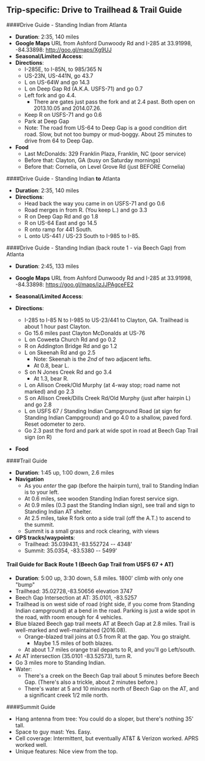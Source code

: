 Trip-specific: Drive to Trailhead & Trail Guide
--------------------------------------------------------
####Drive Guide - Standing Indian from Atlanta

* **Duration**: 2:35, 140 miles
* **Google Maps** URL from Ashford Dunwoody Rd and I-285 at 33.91998, -84.33898: http://goo.gl/maps/Xg9UJ
* **Seasonal/Limited Access**:
* **Directions**:
    * I-285E, to I-85N, to 985/365 N
    * US-23N, US-441N, go 43.7
    * L on US-64W and go 14.3
    * L on Deep Gap Rd (A.K.A. USFS-71) and go 0.7 
    * Left fork and go 4.4.
        * There are gates just pass the fork and at 2.4 past. Both open on 2013.10.05 and 2014.07.26.
    * Keep R on USFS-71 and go 0.6
    * Park at Deep Gap
    * Note: The road from US-64 to Deep Gap is a good condition dirt road.  Slow, but not too bumpy or mud-boggy.  About 25 minutes to drive from 64 to Deep Gap.
* **Food**
    * Last McDonalds: 329 Franklin Plaza, Franklin, NC (poor service)
    * Before that: Clayton, GA (busy on Saturday mornings)
    * Before that: Cornelia, on Level Grove Rd (just BEFORE Cornelia)

####Drive Guide - Standing Indian **to** Atlanta

* **Duration**: 2:35, 140 miles
* **Directions**:
    * Head back the way you came in on USFS-71 and go 0.6
    * Road merges in from R. (You keep L.) and go 3.3
    * R on Deep Gap Rd and go 1.8
    * R on US-64 East and go 14.5
    * R onto ramp for 441 South.
    * L onto US-441 / US-23 South to I-985 to I-85.
    
####Drive Guide - Standing Indian (back route 1 - via Beech Gap) from Atlanta

* **Duration**: 2:45, 133 miles
* **Google Maps** URL from Ashford Dunwoody Rd and I-285 at 33.91998, -84.33898: https://goo.gl/maps/izJJPAgceFE2
* **Seasonal/Limited Access**:
* **Directions**:
    * I-285 to I-85 N to I-985 to US-23/441 to Clayton, GA.  Trailhead is about 1 hour past Clayton.
    * Go 15.6 miles past Clayton McDonalds at US-76
    * L on Coweeta Church Rd and go 0.2
    * R on Addington Bridge Rd and go 1.2
    * L on Skeenah Rd and go 2.5
        * Note: Skeenah is the *2nd* of two adjacent lefts.
        * At 0.8, bear L.
    * S on N Jones Creek Rd and go 3.4
        * At 1.3, bear R.
    * L on Allison Creek/Old Murphy (at 4-way stop; road name not marked) and go 2.3
    * S on Allison Creek/Dills Creek Rd/Old Murphy (just after hairpin L) and go 2.8
    * L on USFS 67 / Standing Indian Campground Road (at sign for Standing Indian Campground) and go 4.0 to a shallow, paved ford.  Reset odometer to zero.
    * Go 2.3 past the ford and park at wide spot in road at Beech Gap Trail sign (on R)
    
* **Food**

   
####Trail Guide

* **Duration**: 1:45 up, 1:00 down, 2.6 miles
* **Navigation**
    * As you *enter* the gap (before the hairpin turn), trail to Standing Indian is to your left.
    * At 0.6 miles, see wooden Standing Indian forest service sign.
    * At 0.9 miles (0.3 past the Standing Indian sign), see trail and sign to Standing Indian AT shelter.
    * At 2.5 miles, take R fork onto a side trail (off the A.T.) to ascend to the summit.
    * Summit is a small grass and rock clearing, with views
* **GPS tracks/waypoints**:
    * Trailhead: 35.039431,-83.552724   -- 4348'
    * Summit: 35.0354, -83.5380    -- 5499'
    
#### Trail Guide for Back Route 1 (Beech Gap Trail from USFS 67 + AT)

* **Duration**: 5:00 up, 3:30 down, 5.8 miles.  1800' climb with only one "bump"
* Trailhead: 35.02728,-83.50656 elevation 3747
* Beech Gap Intersection at AT: 35.0101, -83.5257
* Trailhead is on west side of road (right side, if you come from Standing Indian campground) at a bend in the road.  Parking is just a wide spot in the road, with room enough for 4 vehicles.
* Blue blazed Beech gap trail meets AT at Beech Gap at 2.8 miles.  Trail is well-marked and well-maintained (2016.08).
    * Orange-blazed trail joins at 0.5 from R at the gap.  You go straight.
        * Maybe 1.5 miles of both blazes.
    * At about 1.7 miles orange trail departs to R, and you'll go Left/south.
* At AT intersection (35.0101 -83.52573), turn R.
* Go 3 miles more to Standing Indian.
* Water: 
    * There's a creek on the Beech Gap trail about 5 minutes before Beech Gap.  (There's also a trickle, about 2 minutes before.)
    * There's water at 5 and 10 minutes north of Beech Gap on the AT, and a significant creek 1/2 mile north.

####Summit Guide

* Hang antenna from tree:  You could do a sloper, but there's nothing 35' tall.
* Space to guy mast: Yes. Easy.
* Cell coverage: Intermittent, but eventually AT&T & Verizon worked. APRS worked well.
* Unique features: Nice view from the top.
